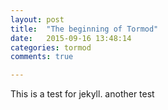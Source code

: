```yaml
---
layout: post
title:  "The beginning of Tormod"
date:   2015-09-16 13:48:14
categories: tormod
comments: true

---
```


This is a test for jekyll. another test 
